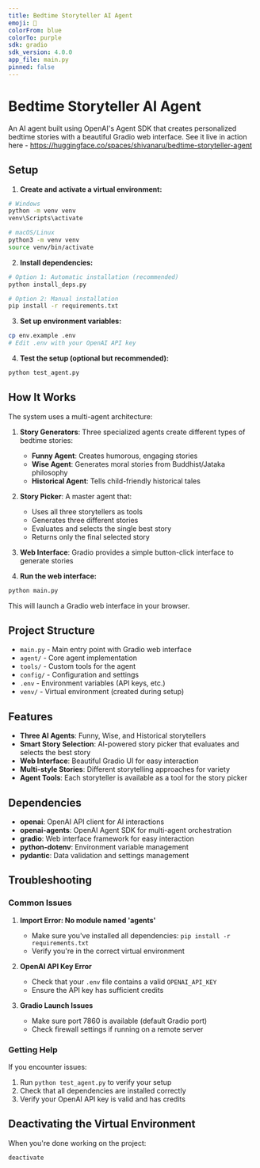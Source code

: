 ```yaml
---
title: Bedtime Storyteller AI Agent
emoji: 🌙
colorFrom: blue
colorTo: purple
sdk: gradio
sdk_version: 4.0.0
app_file: main.py
pinned: false
---
```


# Bedtime Storyteller AI Agent

An AI agent built using OpenAI's Agent SDK that creates personalized bedtime stories with a beautiful Gradio web interface. See it live in action here - https://huggingface.co/spaces/shivanaru/bedtime-storyteller-agent

## Setup

1. **Create and activate a virtual environment:**
```bash
# Windows
python -m venv venv
venv\Scripts\activate

# macOS/Linux
python3 -m venv venv
source venv/bin/activate
```

2. **Install dependencies:**
```bash
# Option 1: Automatic installation (recommended)
python install_deps.py

# Option 2: Manual installation
pip install -r requirements.txt
```

3. **Set up environment variables:**
```bash
cp env.example .env
# Edit .env with your OpenAI API key
```

4. **Test the setup (optional but recommended):**
```bash
python test_agent.py
```

## How It Works

The system uses a multi-agent architecture:

1. **Story Generators**: Three specialized agents create different types of bedtime stories:
   - **Funny Agent**: Creates humorous, engaging stories
   - **Wise Agent**: Generates moral stories from Buddhist/Jataka philosophy
   - **Historical Agent**: Tells child-friendly historical tales

2. **Story Picker**: A master agent that:
   - Uses all three storytellers as tools
   - Generates three different stories
   - Evaluates and selects the single best story
   - Returns only the final selected story

3. **Web Interface**: Gradio provides a simple button-click interface to generate stories

5. **Run the web interface:**
```bash
python main.py
```
This will launch a Gradio web interface in your browser.

## Project Structure

- `main.py` - Main entry point with Gradio web interface
- `agent/` - Core agent implementation
- `tools/` - Custom tools for the agent
- `config/` - Configuration and settings
- `.env` - Environment variables (API keys, etc.)
- `venv/` - Virtual environment (created during setup)

## Features

- **Three AI Agents**: Funny, Wise, and Historical storytellers
- **Smart Story Selection**: AI-powered story picker that evaluates and selects the best story
- **Web Interface**: Beautiful Gradio UI for easy interaction
- **Multi-style Stories**: Different storytelling approaches for variety
- **Agent Tools**: Each storyteller is available as a tool for the story picker

## Dependencies

- **openai**: OpenAI API client for AI interactions
- **openai-agents**: OpenAI Agent SDK for multi-agent orchestration
- **gradio**: Web interface framework for easy interaction
- **python-dotenv**: Environment variable management
- **pydantic**: Data validation and settings management

## Troubleshooting

### Common Issues

1. **Import Error: No module named 'agents'**
   - Make sure you've installed all dependencies: `pip install -r requirements.txt`
   - Verify you're in the correct virtual environment

2. **OpenAI API Key Error**
   - Check that your `.env` file contains a valid `OPENAI_API_KEY`
   - Ensure the API key has sufficient credits

3. **Gradio Launch Issues**
   - Make sure port 7860 is available (default Gradio port)
   - Check firewall settings if running on a remote server

### Getting Help

If you encounter issues:
1. Run `python test_agent.py` to verify your setup
2. Check that all dependencies are installed correctly
3. Verify your OpenAI API key is valid and has credits

## Deactivating the Virtual Environment

When you're done working on the project:
```bash
deactivate
```
